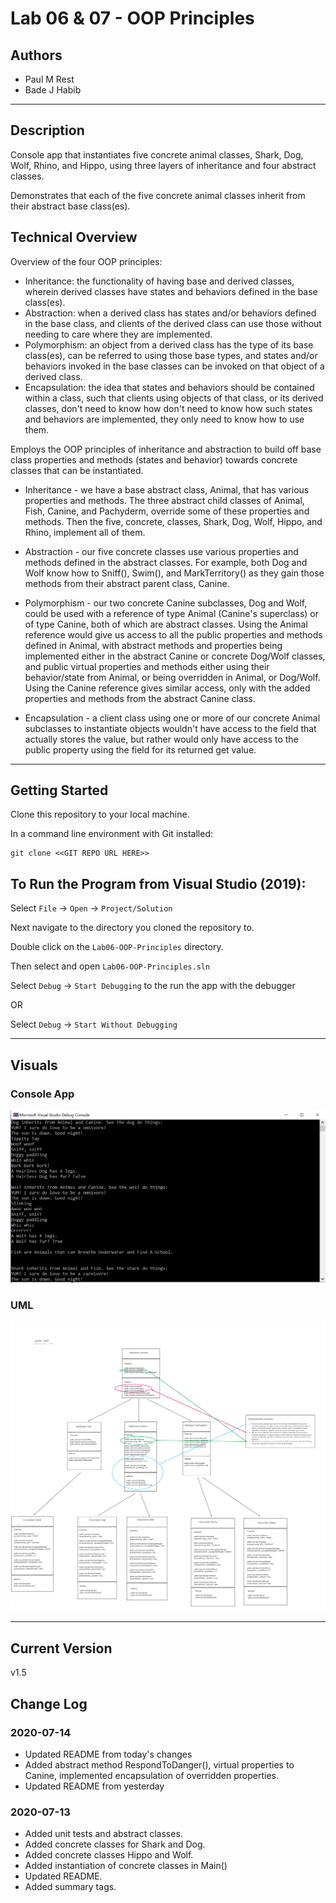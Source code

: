 # Lab 06 & 07 - OOP Principles

## Authors

- Paul M Rest
- Bade J Habib

---

## Description

Console app that instantiates five concrete animal classes, Shark, Dog, Wolf, Rhino, and Hippo, using three layers of inheritance and four abstract classes.

Demonstrates that each of the five concrete animal classes inherit from their abstract base class(es).

## Technical Overview

Overview of the four OOP principles:

- Inheritance: the functionality of having base and derived classes, wherein derived classes have states and behaviors defined in the base class(es).
- Abstraction: when a derived class has states and/or behaviors defined in the base class, and clients of the derived class can use those without needing to care where they are implemented.
- Polymorphism: an object from a derived class has the type of its base class(es), can be referred to using those base types, and states and/or behaviors invoked in the base classes can be invoked on that object of a derived class.
- Encapsulation: the idea that states and behaviors should be contained within a class, such that clients using objects of that class, or its derived classes, don't need to know how don't need to know how such states and behaviors are implemented, they only need to know how to use them.

Employs the OOP principles of inheritance and abstraction to build off base class properties and methods (states and behavior) towards concrete classes that can be instantiated.

- Inheritance - we have a base abstract class, Animal, that has various properties and methods. The three abstract child classes of Animal, Fish, Canine, and Pachyderm, override some of these properties and methods. Then the five, concrete, classes, Shark, Dog, Wolf, Hippo, and Rhino, implement all of them.

- Abstraction - our five concrete classes use various properties and methods defined in the abstract classes. For example, both Dog and Wolf know how to Sniff(), Swim(), and MarkTerritory() as they gain those methods from their abstract parent class, Canine.

- Polymorphism - our two concrete Canine subclasses, Dog and Wolf, could be used with a reference of type Animal (Canine's superclass) or of type Canine, both of which are abstract classes. Using the Animal reference would give us access to all the public properties and methods defined in Animal, with abstract methods and properties being implemented either in the abstract Canine or concrete Dog/Wolf classes, and public virtual properties and methods either using their behavior/state from Animal, or being overridden in Animal, or Dog/Wolf. Using the Canine reference gives similar access, only with the added properties and methods from the abstract Canine class.

- Encapsulation - a client class using one or more of our concrete Animal subclasses to instantiate objects wouldn't have access to the field that actually stores the value, but rather would only have access to the public property using the field for its returned get value.

---

## Getting Started

Clone this repository to your local machine.

In a command line environment with Git installed:

```
git clone <<GIT REPO URL HERE>>
```

## To Run the Program from Visual Studio (2019):
Select ```File``` -> ```Open``` -> ```Project/Solution```

Next navigate to the directory you cloned the repository to.

Double click on the ```Lab06-OOP-Principles``` directory.

Then select and open ```Lab06-OOP-Principles.sln```

Select ```Debug``` -> ```Start Debugging``` to the run the app with the debugger

OR

Select ```Debug``` -> ```Start Without Debugging```

---

## Visuals

### Console App

![Console App](./Lab06-OOP-Principles/assets/lab07-oop-principles.png)

### UML

![UML](./Lab06-OOP-Principles/assets/lab07-ZooUML.png)

---

## Current Version

v1.5

## Change Log

### 2020-07-14

- Updated README from today's changes
- Added abstract method RespondToDanger(), virtual properties to Canine, implemented encapsulation of overridden properties.
- Updated README from yesterday

### 2020-07-13

- Added unit tests and abstract classes.
- Added concrete classes for Shark and Dog.
- Added concrete classes Hippo and Wolf.
- Added instantiation of concrete classes in Main()
- Updated README.
- Added summary tags.
